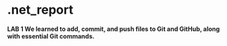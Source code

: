 # .net_report

<b>LAB 1 
We learned to add, commit, and push files to Git and GitHub, along with essential Git commands.
